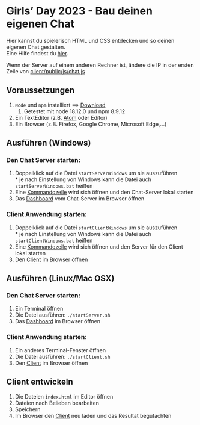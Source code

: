 # Girls’ Day 2023 - Bau deinen eigenen Chat

Hier kannst du spielerisch HTML und CSS entdecken und so deinen eigenen Chat gestalten.  
Eine Hilfe findest du [hier][cheatsheet].

Wenn der Server auf einem anderen Rechner ist, ändere die IP in der ersten Zeile von [client/public/js/chat.js][chat.js]

## Voraussetzungen
1. `Node` und `npm` installiert ==> [Download](nodejs)
   1. Getestet mit node 18.12.0 und npm 8.9.12
2. Ein TextEditor (z.B. [Atom][atom] oder Editor)
3. Ein Browser (z.B. Firefox, Google Chrome, Microsoft Edge,...)

## Ausführen (Windows)
### Den Chat Server starten:
  1. Doppelklick auf die Datei `startServerWindows` um sie auszuführen  
    * je nach Einstellung von Windows kann die Datei auch `startServerWindows.bat` heißen
  2. Eine [Kommandozeile][kommandozeile] wird sich öffnen und den Chat-Server lokal starten
  3. Das [Dashboard][dashboard] vom Chat-Server im Browser öffnen
### Client Anwendung starten:
  1. Doppelklick auf die Datei `startClientWindows` um sie auszuführen  
    * je nach Einstellung von Windows kann die Datei auch `startClientWindows.bat` heißen
  2. Eine [Kommandozeile][kommandozeile] wird sich öffnen und den Server für den Client lokal starten
  3. Den [Client][client] im Browser öffnen

## Ausführen (Linux/Mac OSX)
### Den Chat Server starten:  
  1. Ein Terminal öffnen  
  2. Die Datei ausführen: `./startServer.sh`  
  3. Das [Dashboard][dashboard] im Browser öffnen
### Client Anwendung starten:  
  1. Ein anderes Terminal-Fenster öffnen  
  2. Die Datei ausführen: `./startClient.sh`  
  3. Den [Client][client] im Browser öffnen


## Client entwickeln
  1. Die Dateien `index.html` im Editor öffnen
  2. Dateien nach Belieben bearbeiten
  3. Speichern
  4. Im Browser den [Client][client] neu laden und das Resultat begutachten

[cheatsheet]: girls_day_cheatsheet.pdf
[kommandozeile]: https://de.wikipedia.org/wiki/Kommandozeile
[nodejs]: https://nodejs.org/de/
[atom]: https://atom.io/
[client]: http://localhost:8080
[dashboard]: http://localhost:3000/dashboard
[chat.js]: client/public/js/chat.js